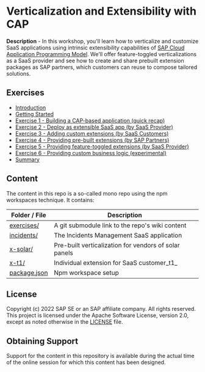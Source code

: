 # Verticalization and Extensibility with CAP

**Description** - In this workshop, you'll learn how to verticalize and customize SaaS applications using intrinsic extensibility capabilities of [SAP Cloud Application Programming Model](https://cap.cloud.sap).
We'll offer feature-toggled verticalizations as a SaaS provider and see how to create and share prebuilt extension packages as SAP partners, which customers can reuse to compose tailored solutions.

## Exercises

- [Introduction](https://github.com/cap-js/extensibility-sample/wiki)
- [Getting Started](https://github.com/cap-js/extensibility-sample/wiki/0.-Getting-Started)
- [Exercise 1 - Building a CAP-based application (quick recap)](https://github.com/cap-js/extensibility-sample/wiki/1.-Build-a-CAP-Application)
- [Exercise 2 - Deploy as extensible SaaS app (by SaaS Provider)](https://github.com/cap-js/extensibility-sample/wiki/2.-Deploy-as-SaaS)
- [Exercise 3 - Adding custom extensions (by SaaS Customers)](https://github.com/cap-js/extensibility-sample/wiki/3.-Custom-Extensions)
- [Exercise 4 - Providing pre-built extensions  (by SAP Partners)](https://github.com/cap-js/extensibility-sample/wiki/4.-Pre-built-Extensions)
- [Exercise 5 - Providing feature-toggled extensions (by SaaS Provider)](https://github.com/cap-js/extensibility-sample/wiki/5.-Feature-Toggled-Extensions)
- [Exercise 6 - Providing custom business logic (experimental)](https://github.com/cap-js/extensibility-sample/wiki/6.-Sandboxed-Logic)
- [Summary](https://github.com/cap-js/extensibility-sample/wiki/7.-Summary)

## Content

The content in this repo is a so-called mono repo using the npm workspaces technique.
It contains:

| Folder / File             | Description                                           |
| ------------------------- | ----------------------------------------------------- |
| [exercises/](wiki/)          | A git submodule link to the repo's wiki content       |
| [incidents/](incidents/)     | The Incidents Management SaaS application             |
| [x-solar/](x-solar/)         | Pre-built verticalization for vendors of solar panels |
| [x-t1/](t1x/)                | Individual extension for SaaS customer_t1_            |
| [package.json](package.json) | Npm workspace setup                                   |

## License

Copyright (c) 2022 SAP SE or an SAP affiliate company. All rights reserved.
This project is licensed under the Apache Software License, version 2.0, except as
noted otherwise in the [LICENSE](LICENSE) file.

## Obtaining Support

Support for the content in this repository is available during the actual time of
the online session for which this content has been designed.
